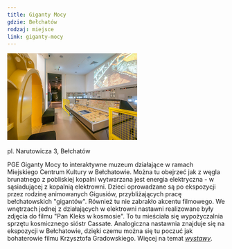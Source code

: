 ```yaml
---
title: Giganty Mocy
gdzie: Bełchatów
rodzaj: miejsce
link: giganty-mocy
---
```

![Giganty Mocy](/foto/plenery/giganty-mocy.jpg)

pl. Narutowicza 3, Bełchatów

PGE Giganty Mocy to interaktywne muzeum działające w ramach Miejskiego Centrum Kultury w Bełchatowie. Można tu obejrzeć jak z węgla brunatnego z pobliskiej kopalni wytwarzana jest energia elektryczna - w sąsiadującej z kopalnią elektrowni. Dzieci oprowadzane są po ekspozycji przez rodzinę animowanych Gigusiów, przybliżających pracę bełchatowskich "gigantów".
Również tu nie zabrakło akcentu filmowego. We wnętrzach jednej z działających w elektrowni nastawni realizowane były zdjęcia do filmu "Pan Kleks w kosmosie". To tu mieściała się wypożyczalnia sprzętu kosmicznego sióstr Cassate. Analogiczna nastawnia znajduje się na ekspozycji w Bełchatowie, dzięki czemu można się tu poczuć jak bohaterowie filmu Krzysztofa Gradowskiego. 
Więcej na temat [*wystawy*](http://www.pgegigantymocy.pl/).
